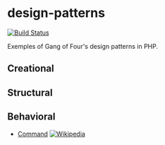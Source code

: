 # design-patterns

[![Build Status](https://travis-ci.org/vria/design-patterns.svg?branch=master)](https://travis-ci.org/vria/design-patterns)

Exemples of Gang of Four's design patterns in PHP.

## Creational

## Structural

## Behavioral

* [Command](Behavioral/Command) [![Wikipedia](https://upload.wikimedia.org/wikipedia/commons/thumb/8/80/Wikipedia-logo-v2.svg/200px-Wikipedia-logo-v2.svg.png)](https://en.wikipedia.org/wiki/Command_pattern)
